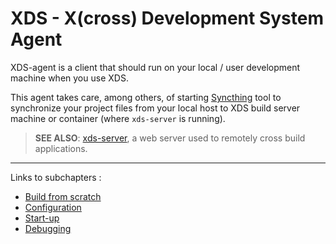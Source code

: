 <!-- WARNING: This file is generated by fetch_docs.js using /home/boron/Documents/AGL/docs-webtemplate/site/_data/tocs/devguides/master/xds-docs-guides-devguides-book.yml -->

# XDS - X(cross) Development System Agent

XDS-agent is a client that should run on your local / user development machine when you use XDS.

This agent takes care, among others, of starting [Syncthing](https://syncthing.net/)
tool to synchronize your project files from your local host to XDS build server
machine or container (where `xds-server` is running).

> **SEE ALSO**: [xds-server](https://gerrit.automotivelinux.org/gerrit/gitweb?p=src/xds/xds-server.git), a web server
used to remotely cross build applications.

---

Links to subchapters :

- [Build from scratch](./1_build.html)
- [Configuration](./2_config.html)
- [Start-up](./3_start.html)
- [Debugging](./4_debug.html)
